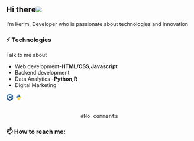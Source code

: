 ## Hi there<img src="https://github.com/TheDudeThatCode/TheDudeThatCode/blob/master/Assets/Hi.gif" width="29px"> 

I'm Kerim, Developer who is passionate about technologies and innovation


### ⚡ Technologies
Talk to me about
- Web development-**HTML/CSS,Javascript**
- Backend development
- Data Analytics -**Python,R**
- Digital Marketing

<code><img height="20" src="https://raw.githubusercontent.com/github/explore/80688e429a7d4ef2fca1e82350fe8e3517d3494d/topics/cpp/cpp.png"></code>
<code><img height="20" src="https://raw.githubusercontent.com/github/explore/80688e429a7d4ef2fca1e82350fe8e3517d3494d/topics/python/python.png"></code>



<samp>
    <p align="center">
        <br>
        #No comments
    </p>
</samp>

###  📫 How to reach me:
